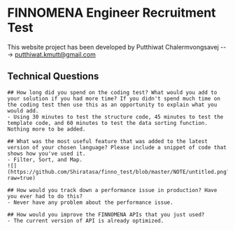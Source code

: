 # FINNOMENA Engineer Recruitment Test
 
This website project has been developed by Putthiwat Chalermvongsavej ---> putthiwat.kmutt@gmail.com
 
## Technical Questions
```
## How long did you spend on the coding test? What would you add to your solution if you had more time? If you didn't spend much time on the coding test then use this as an opportunity to explain what you would add.
- Using 30 minutes to test the structure code, 45 minutes to test the template code, and 60 minutes to test the data sorting function. Nothing more to be added.
 
## What was the most useful feature that was added to the latest version of your chosen language? Please include a snippet of code that shows how you've used it.
- Filter, Sort, and Map.
![](https://github.com/Shiratasa/finno_test/blob/master/NOTE/untitled.png?raw=true)
 
## How would you track down a performance issue in production? Have you ever had to do this?
- Never have any problem about the performance issue.
 
## How would you improve the FINNOMENA APIs that you just used?
- The current version of API is already optimized.
```